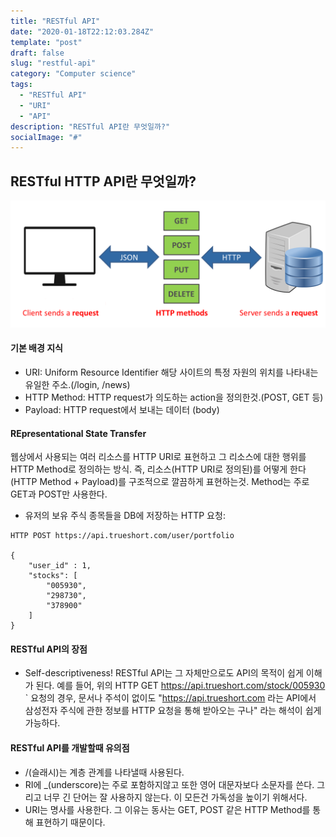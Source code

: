 ```yaml
---
title: "RESTful API"
date: "2020-01-18T22:12:03.284Z"
template: "post"
draft: false
slug: "restful-api"
category: "Computer science"
tags:
  - "RESTful API"
  - "URI"
  - "API"
description: "RESTful API란 무엇일까?"
socialImage: "#"
---
```


## RESTful HTTP API란 무엇일까?

![](/media/rstapi.png)

#### 기본 배경 지식
+ URI: Uniform Resource Identifier
해당 사이트의 특정 자원의 위치를 나타내는 유일한 주소.(/login, /news)
+ HTTP Method: HTTP request가 의도하는 action을 정의한것.(POST, GET 등)
+ Payload: HTTP request에서 보내는 데이터 (body)

#### REpresentational State Transfer
웹상에서 사용되는 여러 리소스를 HTTP URI로 표현하고 그 리소스에 대한 행위를 HTTP Method로 정의하는 방식. 즉, 리소스(HTTP URI로 정의된)를 어떻게 한다(HTTP Method + Payload)를 구조적으로 깔끔하게 표현하는것. Method는 주로 GET과 POST만 사용한다.

+ 유저의 보유 주식 종목들을 DB에 저장하는 HTTP 요청:

```
HTTP POST https://api.trueshort.com/user/portfolio

{
    "user_id" : 1,
    "stocks": [ 
        "005930",
        "298730",
        "378900"
    ]
}
```

#### RESTful API의 장점

+ Self-descriptiveness!
RESTful API는 그 자체만으로도 API의 목적이 쉽게 이해가 된다. 예를 들어, 위의 HTTP GET https://api.trueshort.com/stock/005930 ` 요청의 경우, 문서나 주석이 없이도 "https://api.trueshort.com 라는 API에서 삼성전자 주식에 관한 정보를 HTTP 요청을 통해 받아오는 구나" 라는 해석이 쉽게 가능하다. 

#### RESTful API를 개발할때 유의점

+ /(슬래시)는 계층 관계를 나타낼때 사용된다.
+ RI에 _(underscore)는 주로 포함하지않고 또한 영어 대문자보다 소문자를 쓴다. 그리고 너무 긴 단어는 잘 사용하지 않는다. 이 모든건 가독성을 높이기 위해서다.
+ URI는 명사를 사용한다. 그 이유는 동사는 GET, POST 같은 HTTP Method를 통해 표현하기 때문이다.

